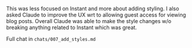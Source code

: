 This was less focused on Instant and more about adding styling. I also asked
Claude to improve the UX wrt to allowing guest access for viewing blog posts.
Overall Claude was able to make the style changes w/o breaking anything related
to Instant which was great.

Full chat in `chats/007_add_styles.md`
